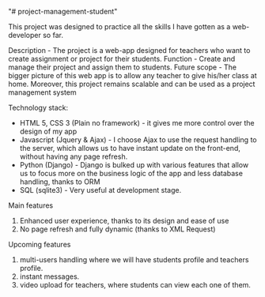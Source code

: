 "# project-management-student" 


This project was designed to practice all the skills I have gotten as a web-developer so far.

Description - The project is a web-app designed for teachers who want to create assignment or project for their students.
Function - Create and manage their project and assign them to students.
Future scope - The bigger picture of this web app is to allow any teacher to give his/her class at home. Moreover, this project remains scalable and can be used as a project management system

Technology stack:
  * HTML 5, CSS 3 (Plain no framework) - it gives me more control over the design of my app
  * Javascript (Jquery & Ajax) - I choose Ajax to use the request handling to the server, which allows us to have instant update on the front-end, without having any page refresh.
  * Python (Django) - Django is bulked up with various features that allow us to focus more on the business logic of the app and less database handling, thanks to ORM
  * SQL (sqlite3) - Very useful at development stage. 
  
Main features
  1. Enhanced user experience, thanks to its design and ease of use
  2. No page refresh and fully dynamic (thanks to XML Request)

Upcoming features 
  1. multi-users handling where we will have students profile and teachers profile. 
  2. instant messages. 
  3. video upload for teachers, where students can view each one of them.

